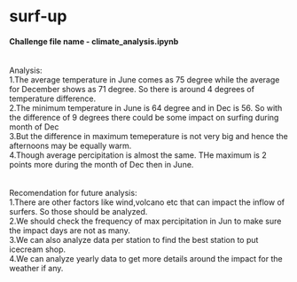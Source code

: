 # surf-up
#### Challenge file name - climate_analysis.ipynb
<br>Analysis:
<br>1.The average temperature in June comes as 75 degree while the average for December shows as 71 degree. So there is around 4 degrees of temperature difference.
<br>2.The minimum temperature in June is 64 degree and in Dec is 56. So with the difference of 9 degrees there could be some impact on surfing during month of Dec
<br>3.But the difference in maximum temeperature is not very big and hence the afternoons may be equally warm.
<br>4.Though average percipitation is almost the same. THe maximum is 2 points more during the month of Dec then in June.
<br>
<br>
<br>Recomendation for future analysis:
<br>1.There are other factors like wind,volcano etc that can impact the inflow of surfers. So those should be analyzed.
<br>2.We should check the frequency of max percipitation in Jun to make sure the impact days are not as many.
<br>3.We can also analyze data per station to find the best station to put icecream shop.
<br>4.We can analyze yearly data to get more details around the impact for the weather if any.
